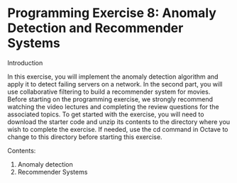Programming Exercise 8: Anomaly Detection and Recommender Systems
=============

Introduction

In this exercise, you will implement the anomaly detection algorithm and apply it to detect failing servers on a network. In the second part, you will use collaborative filtering to build a recommender system for movies. Before starting on the programming exercise, we strongly recommend watching the video lectures and completing the review questions for the associated topics.
To get started with the exercise, you will need to download the starter code and unzip its contents to the directory where you wish to complete the exercise. If needed, use the cd command in Octave to change to this directory before starting this exercise.

Contents:

1. Anomaly detection
2. Recommender Systems
